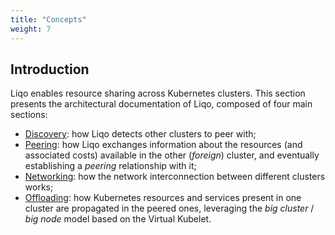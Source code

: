 ```yaml
---
title: "Concepts"
weight: 7
---
```


## Introduction

Liqo enables resource sharing across Kubernetes clusters.
This section presents the architectural documentation of Liqo, composed of four main sections:

* [Discovery](./discovery): how Liqo detects other clusters to peer with;
* [Peering](./peering): how Liqo exchanges information about the resources (and associated costs) available in the other (_foreign_) cluster, and eventually establishing a _peering_ relationship with it;
* [Networking](./networking): how the network interconnection between different clusters works;
* [Offloading](./offloading): how Kubernetes resources and services present in one cluster are propagated in the peered ones, leveraging the _big cluster_ / _big node_ model based on the Virtual Kubelet.
